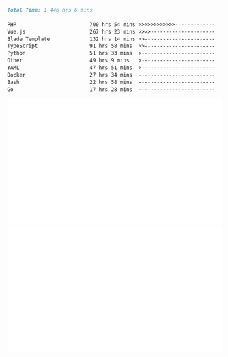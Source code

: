 <!--START_SECTION:waka-->

```markdown
Total Time: 1,446 hrs 6 mins

PHP                        700 hrs 54 mins >>>>>>>>>>>>-------------   46.88 %
Vue.js                     267 hrs 23 mins >>>>---------------------   17.88 %
Blade Template             132 hrs 14 mins >>-----------------------   08.84 %
TypeScript                 91 hrs 58 mins  >>-----------------------   06.15 %
Python                     51 hrs 33 mins  >------------------------   03.45 %
Other                      49 hrs 9 mins   >------------------------   03.29 %
YAML                       47 hrs 51 mins  >------------------------   03.20 %
Docker                     27 hrs 34 mins  -------------------------   01.84 %
Bash                       22 hrs 58 mins  -------------------------   01.54 %
Go                         17 hrs 28 mins  -------------------------   01.17 %
```

<!--END_SECTION:waka-->
<p align="center">
    <img src="https://raw.githubusercontent.com/rjp2525/rjp2525/output/generated/overview.svg">
    <img src="https://raw.githubusercontent.com/rjp2525/rjp2525/output/generated/languages.svg">
</p>
